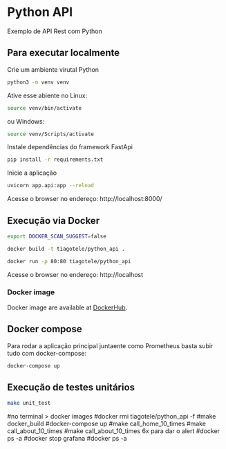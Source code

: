 # Python API

Exemplo de API Rest com Python

## Para executar localmente
Crie um ambiente virutal Python
```bash
python3 -m venv venv
```

Ative esse abiente no Linux:
```bash
source venv/bin/activate
```

ou Windows:
```bash
source venv/Scripts/activate
```

Instale dependências do framework FastApi
```bash
pip install -r requirements.txt
```

Inicie a aplicação
```bash
uvicorn app.api:app --reload
```

Acesse o browser no endereço: http://localhost:8000/


## Execução via Docker

```bash
export DOCKER_SCAN_SUGGEST=false
```

```bash
docker build -t tiagotele/python_api .
```

```bash
docker run -p 80:80 tiagotele/python_api
```

Acesse o browser no endereço: http://localhost

### Docker image
Docker image are available at [DockerHub](https://hub.docker.com/repository/docker/tiagotele/python_api).

## Docker compose
Para rodar a aplicação principal juntaente como Prometheus basta subir tudo com docker-compose:
```bash
docker-compose up
```

## Execução de testes unitários
```bash
make unit_test
```


#no terminal > docker images
#docker rmi tiagotele/python_api -f
#make docker_build
#docker-compose up
#make call_home_10_times
#make call_about_10_times
#make call_about_10_times 6x para dar o alert
#docker ps -a
#docker stop grafana
#docker ps -a
